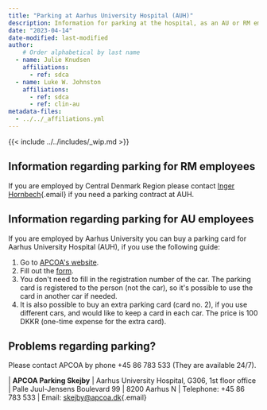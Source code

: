 ```yaml
---
title: "Parking at Aarhus University Hospital (AUH)"
description: Information for parking at the hospital, as an AU or RM employee.
date: "2023-04-14"
date-modified: last-modified
author:
    # Order alphabetical by last name
  - name: Julie Knudsen
    affiliations: 
      - ref: sdca
  - name: Luke W. Johnston
    affiliations:
      - ref: sdca
      - ref: clin-au
metadata-files: 
  - ../../_affiliations.yml
---
```


{{< include ../../includes/_wip.md >}}

## Information regarding parking for RM employees

If you are employed by Central Denmark Region please contact [Inger
Hornbech](mailto:inger.hornbech@rm.dk){.email} if you need a parking
contract at AUH.

## Information regarding parking for AU employees

If you are employed by Aarhus University you can buy a parking card for
Aarhus University Hospital (AUH), if you use the following guide:

1.  Go to [APCOA's website](https://www.apcoa.dk/index.php?id=5570).
2.  Fill out the [form](https://auh.apcoa.dk/iPCP/contract/create).
3.  You don't need to fill in the registration number of the car. The
    parking card is registered to the person (not the car), so it's
    possible to use the card in another car if needed.
4.  It is also possible to buy an extra parking card (card no. 2), if
    you use different cars, and would like to keep a card in each car.
    The price is 100 DKKR (one-time expense for the extra card).

## Problems regarding parking?

Please contact APCOA by phone +45 86 783 533 (They are available 24/7).

| **APCOA Parking Skejby**
| Aarhus University Hospital, G306, 1st floor office
| Palle Juul-Jensens Boulevard 99
| 8200 Aarhus N
| Telephone: +45 86 783 533
| Email: [skejby\@apcoa.dk](mailto:skejby@apcoa.dk){.email}

